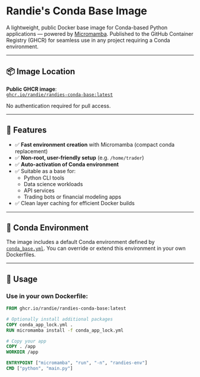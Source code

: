 # Randie's Conda Base Image

A lightweight, public Docker base image for Conda-based Python applications — powered by [Micromamba](https://github.com/mamba-org/micromamba). Published to the GitHub Container Registry (GHCR) for seamless use in any project requiring a Conda environment.

---

## 📦 Image Location

**Public GHCR image**:  
[`ghcr.io/randie/randies-conda-base:latest`](https://github.com/users/randie/packages/container/randies-conda-base)

No authentication required for pull access.

---

## 🔧 Features

- ✅ **Fast environment creation** with Micromamba (compact conda replacement)
- ✅ **Non-root, user-friendly setup** (e.g. `/home/trader`)
- ✅ **Auto-activation of Conda environment**
- ✅ Suitable as a base for:
  - Python CLI tools
  - Data science workloads
  - API services
  - Trading bots or financial modeling apps
- ✅ Clean layer caching for efficient Docker builds

---

## 🐍 Conda Environment

The image includes a default Conda environment defined by [`conda_base.yml`](./conda_base.yml). You can override or extend this environment in your own Dockerfiles.

---

## 🚀 Usage

### Use in your own Dockerfile:

```dockerfile
FROM ghcr.io/randie/randies-conda-base:latest

# Optionally install additional packages
COPY conda_app_lock.yml .
RUN micromamba install -f conda_app_lock.yml

# Copy your app
COPY . /app
WORKDIR /app

ENTRYPOINT ["micromamba", "run", "-n", "randies-env"]
CMD ["python", "main.py"]

